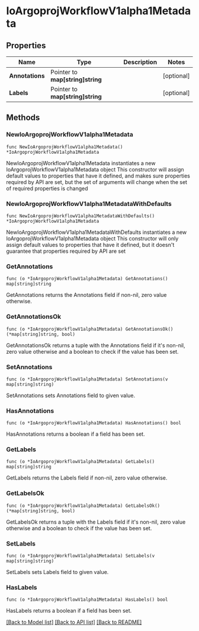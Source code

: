# IoArgoprojWorkflowV1alpha1Metadata

## Properties

Name | Type | Description | Notes
------------ | ------------- | ------------- | -------------
**Annotations** | Pointer to **map[string]string** |  | [optional] 
**Labels** | Pointer to **map[string]string** |  | [optional] 

## Methods

### NewIoArgoprojWorkflowV1alpha1Metadata

`func NewIoArgoprojWorkflowV1alpha1Metadata() *IoArgoprojWorkflowV1alpha1Metadata`

NewIoArgoprojWorkflowV1alpha1Metadata instantiates a new IoArgoprojWorkflowV1alpha1Metadata object
This constructor will assign default values to properties that have it defined,
and makes sure properties required by API are set, but the set of arguments
will change when the set of required properties is changed

### NewIoArgoprojWorkflowV1alpha1MetadataWithDefaults

`func NewIoArgoprojWorkflowV1alpha1MetadataWithDefaults() *IoArgoprojWorkflowV1alpha1Metadata`

NewIoArgoprojWorkflowV1alpha1MetadataWithDefaults instantiates a new IoArgoprojWorkflowV1alpha1Metadata object
This constructor will only assign default values to properties that have it defined,
but it doesn't guarantee that properties required by API are set

### GetAnnotations

`func (o *IoArgoprojWorkflowV1alpha1Metadata) GetAnnotations() map[string]string`

GetAnnotations returns the Annotations field if non-nil, zero value otherwise.

### GetAnnotationsOk

`func (o *IoArgoprojWorkflowV1alpha1Metadata) GetAnnotationsOk() (*map[string]string, bool)`

GetAnnotationsOk returns a tuple with the Annotations field if it's non-nil, zero value otherwise
and a boolean to check if the value has been set.

### SetAnnotations

`func (o *IoArgoprojWorkflowV1alpha1Metadata) SetAnnotations(v map[string]string)`

SetAnnotations sets Annotations field to given value.

### HasAnnotations

`func (o *IoArgoprojWorkflowV1alpha1Metadata) HasAnnotations() bool`

HasAnnotations returns a boolean if a field has been set.

### GetLabels

`func (o *IoArgoprojWorkflowV1alpha1Metadata) GetLabels() map[string]string`

GetLabels returns the Labels field if non-nil, zero value otherwise.

### GetLabelsOk

`func (o *IoArgoprojWorkflowV1alpha1Metadata) GetLabelsOk() (*map[string]string, bool)`

GetLabelsOk returns a tuple with the Labels field if it's non-nil, zero value otherwise
and a boolean to check if the value has been set.

### SetLabels

`func (o *IoArgoprojWorkflowV1alpha1Metadata) SetLabels(v map[string]string)`

SetLabels sets Labels field to given value.

### HasLabels

`func (o *IoArgoprojWorkflowV1alpha1Metadata) HasLabels() bool`

HasLabels returns a boolean if a field has been set.


[[Back to Model list]](../README.md#documentation-for-models) [[Back to API list]](../README.md#documentation-for-api-endpoints) [[Back to README]](../README.md)


